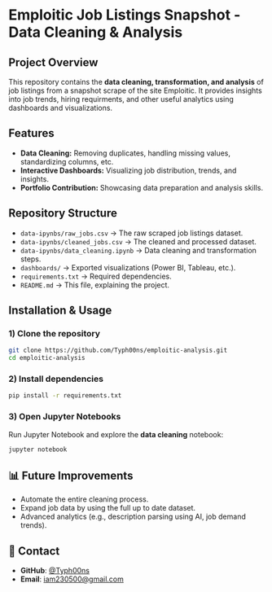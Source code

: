 #  Emploitic Job Listings Snapshot - Data Cleaning & Analysis

## Project Overview  
This repository contains the **data cleaning, transformation, and analysis** of job listings from a snapshot scrape of the site Emploitic. It provides insights into job trends, hiring requirments, and other useful analytics using dashboards and visualizations.

## Features  
- **Data Cleaning:** Removing duplicates, handling missing values, standardizing columns, etc.   
- **Interactive Dashboards:** Visualizing job distribution, trends, and insights.  
- **Portfolio Contribution:** Showcasing data preparation and analysis skills.  

## Repository Structure  
- `data-ipynbs/raw_jobs.csv` → The raw scraped job listings dataset.  
- `data-ipynbs/cleaned_jobs.csv` → The cleaned and processed dataset.  
- `data-ipynbs/data_cleaning.ipynb` → Data cleaning and transformation steps.  
- `dashboards/` → Exported visualizations (Power BI, Tableau, etc.).  
- `requirements.txt` → Required dependencies.  
- `README.md` → This file, explaining the project.  

## Installation & Usage  
### 1) Clone the repository  
```bash
git clone https://github.com/Typh00ns/emploitic-analysis.git
cd emploitic-analysis
```
### 2) Install dependencies  
```bash
pip install -r requirements.txt
```
### 3) Open Jupyter Notebooks  
Run Jupyter Notebook and explore the **data cleaning**  notebook:  
```bash
jupyter notebook
```

## 📊 Future Improvements  
- Automate the entire cleaning process.  
- Expand job data by using the full up to date dataset.  
- Advanced analytics (e.g., description parsing using AI, job demand trends).  

## 📩 Contact  
- **GitHub**: [@Typh00ns](https://github.com/Typh00ns)  
- **Email**: iam230500@gmail.com  
